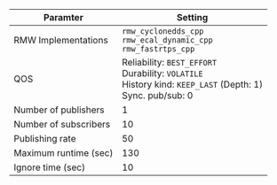 | Paramter               | Setting                                                                                                                   |
|------------------------|---------------------------------------------------------------------------------------------------------------------------|
| RMW Implementations    | `rmw_cyclonedds_cpp`<br>`rmw_ecal_dynamic_cpp`<br>`rmw_fastrtps_cpp`                                                      |
| QOS                    | Reliability: `BEST_EFFORT`<br>Durability: `VOLATILE`<br>History kind: `KEEP_LAST` (Depth: 1)<br>Sync. pub/sub: 0          |
| Number of publishers   | 1                                                                                                                         |
| Number of subscribers  | 10                                                                                                                        |
| Publishing rate        | 50                                                                                                                        |
| Maximum runtime (sec)  | 130                                                                                                                       |
| Ignore time (sec)      | 10                                                                                                                        |
